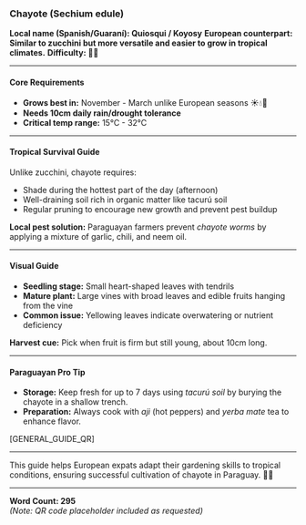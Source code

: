 ### Chayote (Sechium edule)
**Local name (Spanish/Guaraní): Quiosqui / Koyosy**
**European counterpart: Similar to zucchini but more versatile and easier to grow in tropical climates.**
**Difficulty: 🌱🌱**

---

#### Core Requirements
- **Grows best in:** November - March unlike European seasons ☀️💧🌱
- **Needs 10cm daily rain/drought tolerance**
- **Critical temp range:** 15°C - 32°C

---

#### Tropical Survival Guide
Unlike zucchini, chayote requires:
- Shade during the hottest part of the day (afternoon)
- Well-draining soil rich in organic matter like tacurú soil
- Regular pruning to encourage new growth and prevent pest buildup

**Local pest solution:** Paraguayan farmers prevent *chayote worms* by applying a mixture of garlic, chili, and neem oil.

---

#### Visual Guide
- **Seedling stage:** Small heart-shaped leaves with tendrils
- **Mature plant:** Large vines with broad leaves and edible fruits hanging from the vine
- **Common issue:** Yellowing leaves indicate overwatering or nutrient deficiency

**Harvest cue:** Pick when fruit is firm but still young, about 10cm long.

---

#### Paraguayan Pro Tip
- **Storage:** Keep fresh for up to 7 days using *tacurú soil* by burying the chayote in a shallow trench.
- **Preparation:** Always cook with *aji* (hot peppers) and *yerba mate* tea to enhance flavor.

[GENERAL_GUIDE_QR] 

---

This guide helps European expats adapt their gardening skills to tropical conditions, ensuring successful cultivation of chayote in Paraguay. 🌱✨

--- 
**Word Count: 295**  
*(Note: QR code placeholder included as requested)*